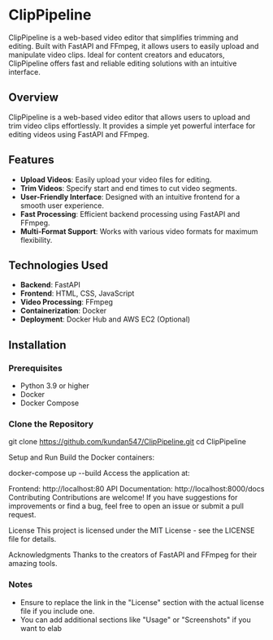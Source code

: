 # ClipPipeline

ClipPipeline is a web-based video editor that simplifies trimming and editing. Built with FastAPI and FFmpeg, it allows users to easily upload and manipulate video clips. Ideal for content creators and educators, ClipPipeline offers fast and reliable editing solutions with an intuitive interface.

## Overview

ClipPipeline is a web-based video editor that allows users to upload and trim video clips effortlessly. It provides a simple yet powerful interface for editing videos using FastAPI and FFmpeg.

## Features

- **Upload Videos**: Easily upload your video files for editing.
- **Trim Videos**: Specify start and end times to cut video segments.
- **User-Friendly Interface**: Designed with an intuitive frontend for a smooth user experience.
- **Fast Processing**: Efficient backend processing using FastAPI and FFmpeg.
- **Multi-Format Support**: Works with various video formats for maximum flexibility.

## Technologies Used

- **Backend**: FastAPI
- **Frontend**: HTML, CSS, JavaScript
- **Video Processing**: FFmpeg
- **Containerization**: Docker
- **Deployment**: Docker Hub and AWS EC2 (Optional)

## Installation

### Prerequisites

- Python 3.9 or higher
- Docker
- Docker Compose

### Clone the Repository
git clone https://github.com/kundan547/ClipPipeline.git
cd ClipPipeline

Setup and Run
Build the Docker containers:

docker-compose up --build
Access the application at:

Frontend: http://localhost:80
API Documentation: http://localhost:8000/docs
Contributing
Contributions are welcome! If you have suggestions for improvements or find a bug, feel free to open an issue or submit a pull request.

License
This project is licensed under the MIT License - see the LICENSE file for details.

Acknowledgments
Thanks to the creators of FastAPI and FFmpeg for their amazing tools.

### Notes
- Ensure to replace the link in the "License" section with the actual license file if you include one.
- You can add additional sections like "Usage" or "Screenshots" if you want to elab
